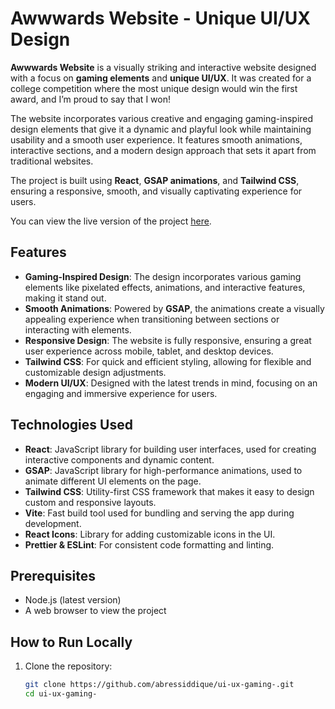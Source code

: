 
# Awwwards Website - Unique UI/UX Design

**Awwwards Website** is a visually striking and interactive website designed with a focus on **gaming elements** and **unique UI/UX**. It was created for a college competition where the most unique design would win the first award, and I’m proud to say that I won!

The website incorporates various creative and engaging gaming-inspired design elements that give it a dynamic and playful look while maintaining usability and a smooth user experience. It features smooth animations, interactive sections, and a modern design approach that sets it apart from traditional websites.

The project is built using **React**, **GSAP animations**, and **Tailwind CSS**, ensuring a responsive, smooth, and visually captivating experience for users.

You can view the live version of the project [here](https://abressiddique.github.io/ui-ux-gaming-/).

## Features

- **Gaming-Inspired Design**: The design incorporates various gaming elements like pixelated effects, animations, and interactive features, making it stand out.
- **Smooth Animations**: Powered by **GSAP**, the animations create a visually appealing experience when transitioning between sections or interacting with elements.
- **Responsive Design**: The website is fully responsive, ensuring a great user experience across mobile, tablet, and desktop devices.
- **Tailwind CSS**: For quick and efficient styling, allowing for flexible and customizable design adjustments.
- **Modern UI/UX**: Designed with the latest trends in mind, focusing on an engaging and immersive experience for users.

## Technologies Used

- **React**: JavaScript library for building user interfaces, used for creating interactive components and dynamic content.
- **GSAP**: JavaScript library for high-performance animations, used to animate different UI elements on the page.
- **Tailwind CSS**: Utility-first CSS framework that makes it easy to design custom and responsive layouts.
- **Vite**: Fast build tool used for bundling and serving the app during development.
- **React Icons**: Library for adding customizable icons in the UI.
- **Prettier & ESLint**: For consistent code formatting and linting.

## Prerequisites

- Node.js (latest version)
- A web browser to view the project

## How to Run Locally

1. Clone the repository:

   ```bash
   git clone https://github.com/abressiddique/ui-ux-gaming-.git
   cd ui-ux-gaming-
